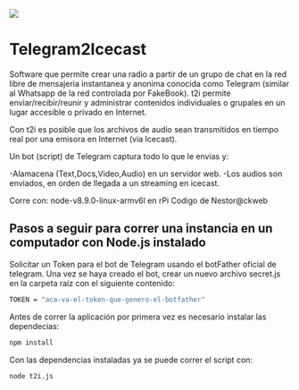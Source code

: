 <img src="https://raw.githubusercontent.com/estacionckweb/Telegram2Icecast/master/t2i_logo.jpg" /> <br>


# Telegram2Icecast

Software que permite crear una radio a partir de un grupo de chat en la red libre de mensajeria instantanea y anonima conocida como Telegram (similar al Whatsapp de la red controlada por FakeBook). t2i permite enviar/recibir/reunir y administrar contenidos individuales o grupales en un lugar accesible o privado en Internet. 

Con t2i es posible que los archivos de audio sean transmitidos en tiempo real por una emisora en Internet (via Icecast).

Un bot (script) de Telegram captura todo lo que le envias y:

-Alamacena (Text,Docs,Video,Audio) en un servidor web.
-Los audios son enviados, en orden de llegada a un streaming en icecast.


Corre con:
node-v8.9.0-linux-armv6l en rPi
Codigo de Nestor@ckweb

## Pasos a seguir para correr una instancia en un computador con Node.js instalado

Solicitar un Token para el bot de Telegram usando el botFather oficial de telegram.
Una vez se haya creado el bot, crear un nuevo archivo secret.js en la carpeta raíz con el siguiente contenido:

```bash
TOKEN = "aca-va-el-token-que-genero-el-botfather"
```

Antes de correr la aplicación por primera vez es necesario instalar las dependecias:

```bash
npm install
```

Con las dependencias instaladas ya se puede correr el script con:

```bash
node t2i.js
```
